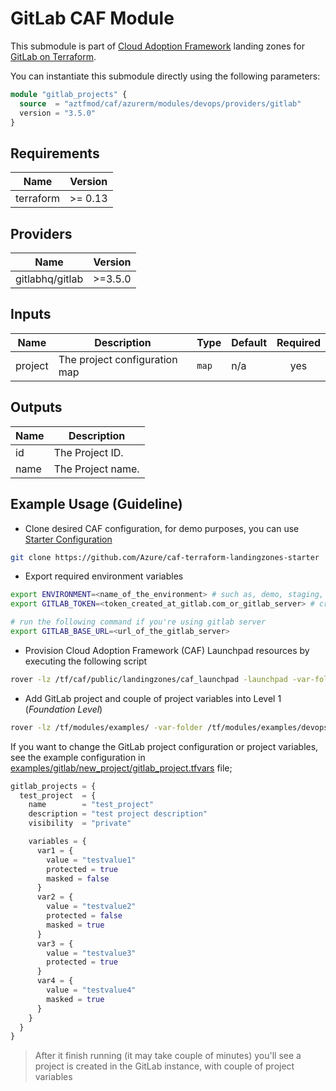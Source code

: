 # GitLab CAF Module

This submodule is part of [Cloud Adoption Framework](https://github.com/aztfmod/terraform-azurerm-caf) landing zones for [GitLab on Terraform](https://github.com/gitlabhq/terraform-provider-gitlab).

You can instantiate this submodule directly using the following parameters:

```terraform
module "gitlab_projects" {
  source  = "aztfmod/caf/azurerm/modules/devops/providers/gitlab"
  version = "3.5.0"
}
```

<!-- BEGINNING OF PRE-COMMIT-TERRAFORM DOCS HOOK -->
## Requirements

| Name | Version |
|------|---------|
| terraform | >= 0.13 |

## Providers

| Name | Version |
|------|---------|
| gitlabhq/gitlab | >=3.5.0 |

## Inputs

| Name | Description | Type | Default | Required |
|------|-------------|------|---------|:--------:|
| project | The project configuration map | `map` | n/a | yes |

## Outputs

| Name | Description |
|------|-------------|
| id | The Project ID. |
| name | The Project name. |

<!-- END OF PRE-COMMIT-TERRAFORM DOCS HOOK -->

## Example Usage (Guideline)

- Clone desired CAF configuration, for demo purposes, you can use [Starter Configuration](https://github.com/Azure/caf-terraform-landingzones-starter)

```bash
git clone https://github.com/Azure/caf-terraform-landingzones-starter
```

- Export required environment variables

```bash
export ENVIRONMENT=<name_of_the_environment> # such as, demo, staging, production, etc.
export GITLAB_TOKEN=<token_created_at_gitlab.com_or_gitlab_server> # created on gitlab.com or gitlab server

# run the following command if you're using gitlab server
export GITLAB_BASE_URL=<url_of_the_gitlab_server>
```

- Provision Cloud Adoption Framework (CAF) Launchpad resources by executing the following script

```bash
rover -lz /tf/caf/public/landingzones/caf_launchpad -launchpad -var-folder /tf/caf/configuration/${ENVIRONMENT}/level0/launchpad -parallelism 30 -level level0 -env ${ENVIRONMENT} -a apply
```

- Add GitLab project and couple of project variables into Level 1 (_Foundation Level_)

```bash
rover -lz /tf/modules/examples/ -var-folder /tf/modules/examples/devops/providers/gitlab/new_project/  -level level1 -env ${ENVIRONMENT} -a apply
```

If you want to change the GitLab project configuration or project variables, see the example configuration in [examples/gitlab/new_project/gitlab_project.tfvars](./examples/gitlab/new_project/gitlab_project.tfvars) file;

```terraform
gitlab_projects = {
  test_project  = {
    name        = "test_project"
    description = "test project description"
    visibility  = "private"

    variables = {
      var1 = {
        value = "testvalue1"
        protected = true
        masked = false
      }
      var2 = {
        value = "testvalue2"
        protected = false
        masked = true
      }
      var3 = {
        value = "testvalue3"
        protected = true
      }
      var4 = {
        value = "testvalue4"
        masked = true
      }
    }
  }
}
```

> After it finish running (it may take couple of minutes) you'll see a project is created in the GitLab instance, with couple of project variables
